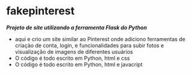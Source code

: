 # fakepinterest

***Projeto de site utilizando a ferramenta Flask do Python***

* aqui e crio um site similar ao Pinterest onde adiciono ferramentas de criação de conta, login, e funcionalidades para subir fotos e visualização de imagens de diferentes usuários
* O código é todo escrito em Python, html e css
* O código é todo escrito em Python, html e javacript



